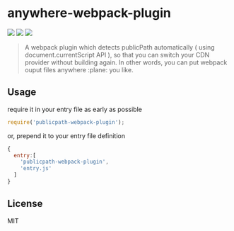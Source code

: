 # anywhere-webpack-plugin
[![](https://img.shields.io/npm/v/anywhere-webpack-plugin.svg)](https://www.npmjs.com/package/anywhere-webpack-plugin)
[![](https://img.shields.io/npm/dm/anywhere-webpack-plugin.svg)](http://npm-stat.com/charts.html?package=anywhere-webpack-plugin)
[![](https://img.shields.io/npm/l/anywhere-webpack-plugin.svg)](https://github.com/wyvernnot/anywhere-webpack-plugin/blob/master/LICENSE)

> A webpack plugin which detects publicPath automatically ( using document.currentScript API ),
> so that you can switch your CDN provider without building again.
> In other words, you can put webpack ouput files anywhere :plane: you like.

## Usage

require it in your entry file as early as possible

```js
require('publicpath-webpack-plugin');
```

or, prepend it to your entry file definition

```js
{
  entry:[
    'publicpath-webpack-plugin',
    'entry.js'
  ]
}
```

## License

MIT